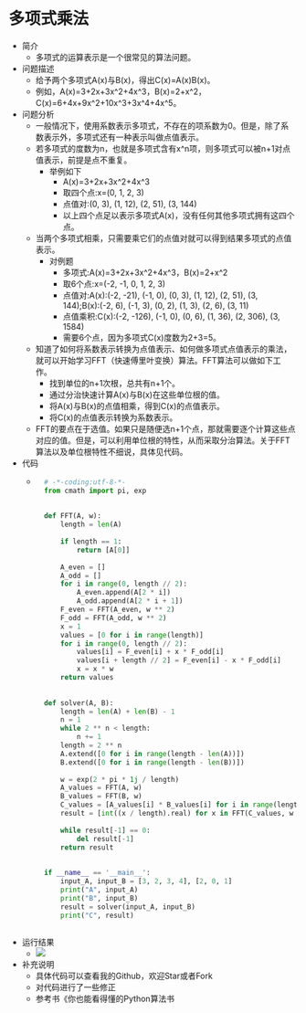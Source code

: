 # 多项式乘法
- 简介
	- 多项式的运算表示是一个很常见的算法问题。
- 问题描述
	- 给予两个多项式A(x)与B(x)，得出C(x)=A(x)B(x)。
	- 例如，A(x)=3+2x+3x^2+4x^3，B(x)=2+x^2，C(x)=6+4x+9x^2+10x^3+3x^4+4x^5。
- 问题分析
	- 一般情况下，使用系数表示多项式，不存在的项系数为0。但是，除了系数表示外，多项式还有一种表示叫做点值表示。
	- 若多项式的度数为n，也就是多项式含有x^n项，则多项式可以被n+1对点值表示，前提是点不重复。
		- 举例如下
			- A(x)=3+2x+3x^2+4x^3
			- 取四个点:x=(0, 1, 2, 3)
			- 点值对:(0, 3), (1, 12), (2, 51), (3, 144)
			- 以上四个点足以表示多项式A(x)，没有任何其他多项式拥有这四个点。
	- 当两个多项式相乘，只需要乘它们的点值对就可以得到结果多项式的点值表示。
		- 对例题
			- 多项式:A(x)=3+2x+3x^2+4x^3，B(x)=2+x^2
			- 取6个点:x=(-2, -1, 0, 1, 2, 3)
			- 点值对:A(x):(-2, -21), (-1, 0), (0, 3), (1, 12), (2, 51), (3, 144);B(x):(-2, 6), (-1, 3), (0, 2), (1, 3), (2, 6), (3, 11)
			- 点值乘积:C(x):(-2, -126), (-1, 0), (0, 6), (1, 36), (2, 306), (3, 1584)
			- 需要6个点，因为多项式C(x)度数为2+3=5。
	- 知道了如何将系数表示转换为点值表示、如何做多项式点值表示的乘法，就可以开始学习FFT（快速傅里叶变换）算法。FFT算法可以做如下工作。
		- 找到单位的n+1次根，总共有n+1个。
		- 通过分治快速计算A(x)与B(x)在这些单位根的值。
		- 将A(x)与B(x)的点值相乘，得到C(x)的点值表示。
		- 将C(x)的点值表示转换为系数表示。
	- FFT的要点在于选值。如果只是随便选n+1个点，那就需要逐个计算这些点对应的值。但是，可以利用单位根的特性，从而采取分治算法。关于FFT算法以及单位根特性不细说，具体见代码。
- 代码
	- ```python
		# -*-coding:utf-8-*-
		from cmath import pi, exp
		
		
		def FFT(A, w):
		    length = len(A)
		
		    if length == 1:
		        return [A[0]]
		
		    A_even = []
		    A_odd = []
		    for i in range(0, length // 2):
		        A_even.append(A[2 * i])
		        A_odd.append(A[2 * i + 1])
		    F_even = FFT(A_even, w ** 2)
		    F_odd = FFT(A_odd, w ** 2)
		    x = 1
		    values = [0 for i in range(length)]
		    for i in range(0, length // 2):
		        values[i] = F_even[i] + x * F_odd[i]
		        values[i + length // 2] = F_even[i] - x * F_odd[i]
		        x = x * w
		    return values
		
		
		def solver(A, B):
		    length = len(A) + len(B) - 1
		    n = 1
		    while 2 ** n < length:
		        n += 1
		    length = 2 ** n
		    A.extend([0 for i in range(length - len(A))])
		    B.extend([0 for i in range(length - len(B))])
		
		    w = exp(2 * pi * 1j / length)
		    A_values = FFT(A, w)
		    B_values = FFT(B, w)
		    C_values = [A_values[i] * B_values[i] for i in range(length)]
		    result = [int((x / length).real) for x in FFT(C_values, w ** -1)]
		
		    while result[-1] == 0:
		        del result[-1]
		    return result
		
		
		if __name__ == '__main__':
		    input_A, input_B = [3, 2, 3, 4], [2, 0, 1]
		    print("A", input_A)
		    print("B", input_B)
		    result = solver(input_A, input_B)
		    print("C", result)
		
		```
- 运行结果
	- ![](https://img-blog.csdnimg.cn/20190418151052806.png)
- 补充说明
	- 具体代码可以查看我的Github，欢迎Star或者Fork
	- 对代码进行了一些修正
	- 参考书《你也能看得懂的Python算法书